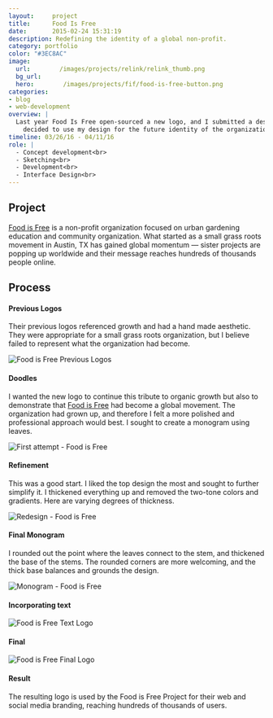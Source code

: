 ```yaml
---
layout:     project
title:      Food Is Free
date:       2015-02-24 15:31:19
description: Redefining the identity of a global non-profit.
category: portfolio
color: "#3EC8AC"
image:
  url:        /images/projects/relink/relink_thumb.png
  bg_url: 
  hero:        /images/projects/fif/food-is-free-button.png
categories:
- blog
- web-development
overview: |
  Last year Food Is Free open-sourced a new logo, and I submitted a design. I was thrilled when they
    decided to use my design for the future identity of the organization.
timeline: 03/26/16 - 04/11/16
role: |
  - Concept development<br>
  - Sketching<br>
  - Development<br>
  - Interface Design<br>
---
```


## Project
[Food is Free](https://www.facebook.com/foodisfree) is a non-profit organization focused on urban gardening education and community organization. What started as a small grass roots movement in Austin, TX has gained global momentum — sister projects are popping up worldwide and their message reaches hundreds of thousands people online. 


## Process

#### Previous Logos
Their previous logos referenced growth and had a hand made aesthetic. They were appropriate for a small grass roots
organization, but I believe failed to represent what the organization had become.

![Food is Free Previous Logos](../../../images/projects/fif/fif1.jpg)

#### Doodles
  I wanted the new logo to continue this tribute to organic growth but also to demonstrate that [Food is Free](https://www.facebook.com/foodisfree)
  had become a global movement. The organization had grown up, and therefore I felt a
  more polished and professional approach would best. I sought to create a monogram using leaves.

![First attempt - Food is Free](../../../images/projects/fif/fif2.jpg)


#### Refinement
This was a good start. I liked the top design the most and sought to further simplify it.
I thickened everything up and removed the two-tone colors and gradients. Here are varying degrees of thickness.

![Redesign - Food is Free](../../../images/projects/fif/fif3.jpg)


#### Final Monogram
I rounded out the point where the leaves connect to the stem, and thickened the base
of the stems. The rounded corners are more welcoming, and the thick base
balances and grounds the design.

![Monogram - Food is Free](../../../images/projects/fif/fif4.jpg)

#### Incorporating text

![Food is Free Text Logo](../../../images/projects/fif/fif5.jpg)

#### Final

![Food is Free Final Logo](../../../images/projects/fif/fif6.jpg)

#### Result

The resulting logo is used by the Food is Free Project for their web and social media branding, reaching hundreds of thousands of users. 